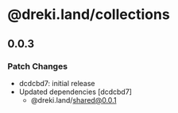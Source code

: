 # @dreki.land/collections

## 0.0.3

### Patch Changes

- dcdcbd7: initial release
- Updated dependencies [dcdcbd7]
  - @dreki.land/shared@0.0.1
